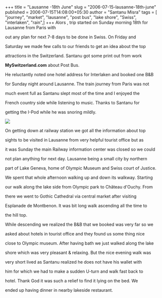 +++
title = "Lausanne -18th June"
slug = "2006-07-15-lausanne-18th-june"
published = 2006-07-15T14:08:00+05:30
author = "Santanu Misra"
tags = [ "journey", "market", "lausanne", "post bus", "lake shore", "Swiss", "interlaken", "rain",]
+++
Alors , trip started on Sunday morning 18th for Lausanne from Paris with
out any plan for next 7-8 days to be done in Swiss. On Friday and
Saturday we made few calls to our friends to get an idea about the top
attractions in the Switzerland. Santanu got some print out from work
**MySwitzerland.com** about Post Bus.  
  
He reluctantly noted one hotel address for Interlaken and booked one B&B
for Sunday night around Lausanne. The train journey from Paris was not
much event full as Santanu slept most of the time and I enjoyed the
French country side while listening to music. Thanks to Santanu for
getting the I-Pod while he was snoring mildly.

  

[![](../images/2006-07-15-lausanne-18th-june-we_lake.jpg)](http://www.flickr.com/photos/santm/11232498715/in/set-72157638400761053)

On getting down at railway station we got all the information about top
sights to be visited in Lausanne from very helpful tourist office but as
it was Sunday the main Railway information center was closed so we could
not plan anything for next day. Lausanne being a small city by northern
part of Lake Geneva, home of Olympic Museum and Swiss court of Justice.

  
We spent that whole afternoon walking up and down its walkway. Starting
our walk along the lake side from Olympic park to Château d'Ouchy. From
there we went to Gothic Cathedral via central market after visiting
Esplanade de Montbenon. It was bit long walk ascending all the time to
the hill top.

  

  
While descending we realized the B&B that we booked was very far so we
asked about hotels in tourist office and they found us some thing nice
close to Olympic museum. After having bath we just walked along the lake
shore which was very pleasant & relaxing. But the nice evening walk was
very short lived as Santanu realized he does not have his wallet with
him for which we had to make a sudden U-turn and walk fast back to
hotel. Thank God it was such a relief to find it lying on the bed. We
ended up having dinner in nearby lakeside restaurant.
